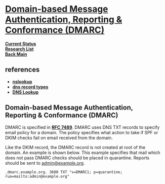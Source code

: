 # **[Domain-based Message Authentication, Reporting & Conformance (DMARC)](https://www.nslookup.io/learning/dns-record-types/txt/)**

**[Current Status](../../../../development/status/weekly/current_status.md)**\
**[Research List](../../../research_list.md)**\
**[Back Main](../../../../README.md)**

## references

- **[nslookup](https://www.nslookup.io/)**
- **[dns record types](https://www.nslookup.io/learning/dns-record-types/)**
- **[DNS Lookup](https://www.whoisfreaks.com/)**

## Domain-based Message Authentication, Reporting & Conformance (DMARC)

DMARC is specified in **[RFC 7489](https://datatracker.ietf.org/doc/html/rfc7489)**. DMARC uses DNS TXT records to specify email policy for a domain. The policy specifies what action to take if SPF or DKIM checks fail on email received from the domain.

Like the DKIM record, the DMARC record is not created at root of the domain. An example is shown below. This example specifies that mail which does not pass DMARC checks should be placed in quarantine. Reports should be sent to <admin@example.org>.

```_dmarc.example.org. 3600 TXT "v=DMARC1; p=quarantine; rua=mailto:admin@example.org"```
